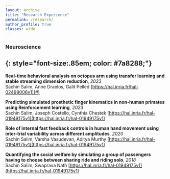 ```yaml
---
layout: archive
title: "Research Experience"
permalink: /research/
author_profile: true
classes: wide
---
```


### Neuroscience
{: style="font-size:.85em; color: #7a8288;"}
---

**Real-time behavioral analysis on octopus arm using transfer learning and stable streaming dimension reduction**, *2023*  
Sachin Salim, Anne Draelos, Galit Pelled
[https://hal.inria.fr/hal-02499006v1](#)

**Predicting simulated prosthetic finger kinematics in non-human primates using Reinforcement learning**, *2023*  
Sachin Salim, Joseph Costello, Cynthia Chestek
[https://hal.inria.fr/hal-01949175v1](https://hal.inria.fr/hal-01949175v1)

**Role of internal fast feedback controls in human hand movement using inter-trial variability across different amplitudes**, *2020*  
Sachin Salim, Varsha Vasudevan, Aditya Murthy
[https://hal.inria.fr/hal-01949175v1](https://hal.inria.fr/hal-01949175v1)

**Quantifying the social welfare by simulating a group of passengers having to choose between sharing ride and riding solo**, *2018*  
Sachin Salim, Swaprava Nath
[https://hal.inria.fr/hal-01949175v1](https://hal.inria.fr/hal-01949175v1)
